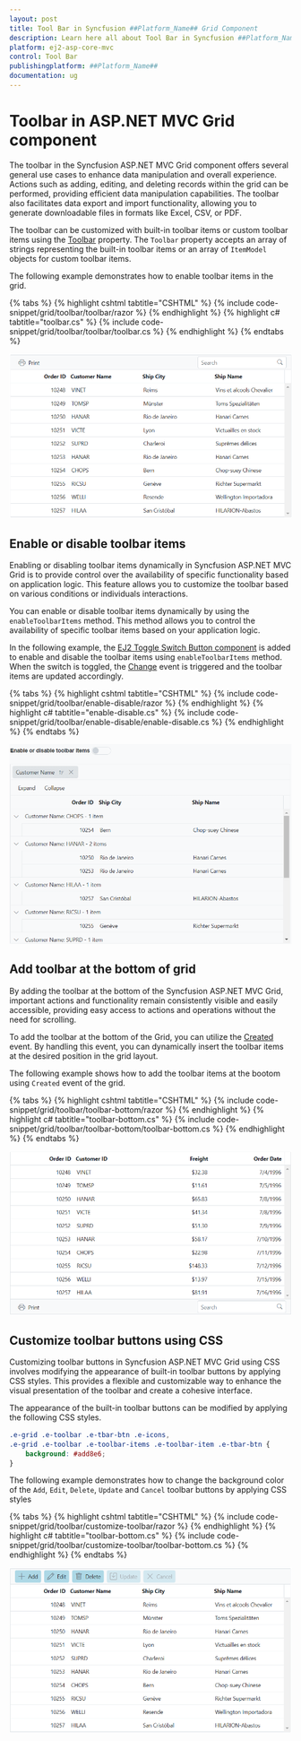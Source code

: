 ```yaml
---
layout: post
title: Tool Bar in Syncfusion ##Platform_Name## Grid Component
description: Learn here all about Tool Bar in Syncfusion ##Platform_Name## Grid component of Syncfusion Essential JS 2 and more.
platform: ej2-asp-core-mvc
control: Tool Bar
publishingplatform: ##Platform_Name##
documentation: ug
---
```



# Toolbar in ASP.NET MVC Grid component

The toolbar in the Syncfusion ASP.NET MVC Grid component offers several general use cases to enhance data manipulation and overall experience. Actions such as adding, editing, and deleting records within the grid can be performed, providing efficient data manipulation capabilities. The toolbar also facilitates data export and import functionality, allowing you to generate downloadable files in formats like Excel, CSV, or PDF. 

The toolbar can be customized with built-in toolbar items or custom toolbar items using the [Toolbar](https://help.syncfusion.com/cr/aspnetmvc-js2/syncfusion.ej2.grids.grid.html#Syncfusion_EJ2_Grids_Grid_Toolbar) property. The `Toolbar` property accepts an array of strings representing the built-in toolbar items or an array of `ItemModel` objects for custom toolbar items.

The following example demonstrates how to enable toolbar items in the grid.

{% tabs %}
{% highlight cshtml tabtitle="CSHTML" %}
{% include code-snippet/grid/toolbar/toolbar/razor %}
{% endhighlight %}
{% highlight c# tabtitle="toolbar.cs" %}
{% include code-snippet/grid/toolbar/toolbar/toolbar.cs %}
{% endhighlight %}
{% endtabs %}

![Toolbar](../../images/toolbar/toolbar.png)

## Enable or disable toolbar items

Enabling or disabling toolbar items dynamically in Syncfusion ASP.NET MVC Grid is to provide control over the availability of specific functionality based on application logic. This feature allows you to customize the toolbar based on various conditions or individuals interactions. 

You can enable or disable toolbar items dynamically by using the `enableToolbarItems` method. This method allows you to control the availability of specific toolbar items based on your application logic.

In the following example, the [EJ2 Toggle Switch Button component](https://ej2.syncfusion.com/aspnetmvc/documentation/switch/getting-started) is added to enable and disable the toolbar items using `enableToolbarItems` method. When the switch is toggled, the [Change](https://help.syncfusion.com/cr/aspnetmvc-js2/Syncfusion.EJ2.Buttons.Switch.html#Syncfusion_EJ2_Buttons_Switch_Change) event is triggered and the toolbar items are updated accordingly.

{% tabs %}
{% highlight cshtml tabtitle="CSHTML" %}
{% include code-snippet/grid/toolbar/enable-disable/razor %}
{% endhighlight %}
{% highlight c# tabtitle="enable-disable.cs" %}
{% include code-snippet/grid/toolbar/enable-disable/enable-disable.cs %}
{% endhighlight %}
{% endtabs %}

![Enable or disable toolbar items](../../images/toolbar/toolbar-enable-disable.gif)

## Add toolbar at the bottom of grid

By adding the toolbar at the bottom of the Syncfusion ASP.NET MVC Grid, important actions and functionality remain consistently visible and easily accessible, providing easy access to actions and operations without the need for scrolling.

To add the toolbar at the bottom of the Grid, you can utilize the [Created](https://help.syncfusion.com/cr/aspnetmvc-js2/syncfusion.ej2.grids.grid.html#Syncfusion_EJ2_Grids_Grid_Created) event. By handling this event, you can dynamically insert the toolbar items at the desired position in the grid layout.

The following example shows how to add the toolbar items at the bootom using `Created` event of the grid.
 
{% tabs %}
{% highlight cshtml tabtitle="CSHTML" %}
{% include code-snippet/grid/toolbar/toolbar-bottom/razor %}
{% endhighlight %}
{% highlight c# tabtitle="toolbar-bottom.cs" %}
{% include code-snippet/grid/toolbar/toolbar-bottom/toolbar-bottom.cs %}
{% endhighlight %}
{% endtabs %}

![Add toolbar at the bottom of grid](../../images/toolbar/toolbar-add-bottom.png)

## Customize toolbar buttons using CSS

Customizing toolbar buttons in Syncfusion ASP.NET MVC Grid using CSS involves modifying the appearance of built-in toolbar buttons by applying CSS styles. This provides a flexible and customizable way to enhance the visual presentation of the toolbar and create a cohesive interface.

The appearance of the built-in toolbar buttons can be modified by applying the following CSS styles.

```css
.e-grid .e-toolbar .e-tbar-btn .e-icons,
.e-grid .e-toolbar .e-toolbar-items .e-toolbar-item .e-tbar-btn {
    background: #add8e6;   
}
```

The following example demonstrates how to change the background color of the `Add`, `Edit`, `Delete`, `Update` and `Cancel` toolbar buttons by applying CSS styles

{% tabs %}
{% highlight cshtml tabtitle="CSHTML" %}
{% include code-snippet/grid/toolbar/customize-toolbar/razor %}
{% endhighlight %}
{% highlight c# tabtitle="toolbar-bottom.cs" %}
{% include code-snippet/grid/toolbar/customize-toolbar/toolbar-bottom.cs %}
{% endhighlight %}
{% endtabs %}

![Customize toolbar buttons using CSS](../../images/toolbar/toolbar-customize.png)